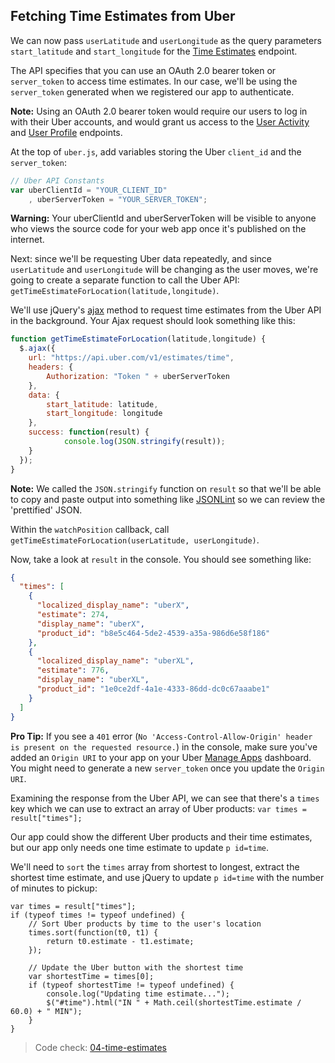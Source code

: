 ## Fetching Time Estimates from Uber

We can now pass `userLatitude` and `userLongitude` as the query parameters `start_latitude` and `start_longitude` for the [Time Estimates](https://developer.uber.com/v1/endpoints/#time-estimates) endpoint.

The API specifies that you can use an OAuth 2.0 bearer token or `server_token` to access time estimates. In our case, we'll be using the `server_token` generated when we registered our app to authenticate. 

__Note:__ Using an OAuth 2.0 bearer token would require our users to log in with their Uber accounts, and would grant us access to the [User Activity](https://developer.uber.com/v1/endpoints/#user-activity-v1-1) and [User Profile](https://developer.uber.com/v1/endpoints/#user-profile) endpoints.

At the top of `uber.js`, add variables storing the Uber `client_id` and the `server_token`:

```js
// Uber API Constants
var uberClientId = "YOUR_CLIENT_ID"
	, uberServerToken = "YOUR_SERVER_TOKEN";
```

__Warning:__ Your uberClientId and uberServerToken will be visible to anyone who views the source code for your web app once it's published on the internet.

Next: since we'll be requesting Uber data repeatedly, and since `userLatitude` and `userLongitude` will be changing as the user moves, we're going to create a separate function to call the Uber API: `getTimeEstimateForLocation(latitude,longitude)`.

We'll use jQuery's [ajax](http://api.jquery.com/jquery.ajax/) method to request time estimates from the Uber API in the background. Your Ajax request should look something like this:

```js
function getTimeEstimateForLocation(latitude,longitude) {
  $.ajax({
    url: "https://api.uber.com/v1/estimates/time",
    headers: {
    	Authorization: "Token " + uberServerToken
    },
    data: { 
    	start_latitude: latitude,
    	start_longitude: longitude
    },
    success: function(result) {
			console.log(JSON.stringify(result));
    }
  });
}
```

__Note:__ We called the `JSON.stringify` function on `result` so that we'll be able to copy and paste output into something like [JSONLint](http://jsonlint.com/) so we can review the 'prettified' JSON.

Within the `watchPosition` callback, call `getTimeEstimateForLocation(userLatitude, userLongitude)`.

Now, take a look at `result` in the console. You should see something like:

```json
{
  "times": [
    {
      "localized_display_name": "uberX",
      "estimate": 274,
      "display_name": "uberX",
      "product_id": "b8e5c464-5de2-4539-a35a-986d6e58f186"
    },
    {
      "localized_display_name": "uberXL",
      "estimate": 776,
      "display_name": "uberXL",
      "product_id": "1e0ce2df-4a1e-4333-86dd-dc0c67aaabe1"
    }
  ]
}
```

__Pro Tip:__ If you see a `401` error (`No 'Access-Control-Allow-Origin' header is present on the requested resource.`) in the console, make sure you've added an `Origin URI` to your app on your Uber [Manage Apps](https://login.uber.com/applications) dashboard. You might need to generate a new `server_token` once you update the `Origin URI`.

Examining the response from the Uber API, we can see that there's a `times` key which we can use to extract an array of Uber products: `var times = result["times"];`

Our app could show the different Uber products and their time estimates, but our app only needs one time estimate to update `p id=time`.

We'll need to `sort` the `times` array from shortest to longest, extract the shortest time estimate, and use jQuery to update `p id=time` with the number of minutes to pickup:

```
var times = result["times"]; 
if (typeof times != typeof undefined) {
	// Sort Uber products by time to the user's location 
	times.sort(function(t0, t1) {
		return t0.estimate - t1.estimate;
	});

	// Update the Uber button with the shortest time
	var shortestTime = times[0];
	if (typeof shortestTime != typeof undefined) {
		console.log("Updating time estimate...");
		$("#time").html("IN " + Math.ceil(shortestTime.estimate / 60.0) + " MIN");
	}
}
```

> Code check: [04-time-estimates](https://github.com/Thinkful/uber-api-guide/tree/master/app/04-time-estimates)
